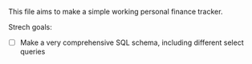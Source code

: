 This file aims to make a simple working personal finance tracker.

Strech goals:
- [ ] Make a very comprehensive SQL schema, including different select queries

